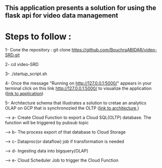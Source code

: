 ## This application presents a solution for using the flask api for video data management

# Steps to follow :
1- Cone the repository : git clone https://github.com/BouchraABIDAR/video-SRD.git

2- cd video-SRD

3- ./startup_script.sh

4- Once the message "Running on http://127.0.0.1:5000/" appears in your terminal click on this link http://127.0.0.1:5000/ to visualize the application ([link to application](https://github.com/BouchraABIDAR/video-SRD/blob/main/images/application.PNG))

5- Architecture schema that illustrates a solution to cretae an analytics OLAP on GCP that is synchronozied the OLTP ([link to architecture ](https://github.com/BouchraABIDAR/video-SRD/blob/main/images/archi.PNG))

--> a- Create Cloud Function to export a Cloud SQL(OLTP) database. The function will be triggered by pubsub topic

--> b- The process export of that database to Cloud Storage

--> c- Dataproc(or dataflow) job if transformation is needed

--> d- Ingesting data into bigquery(OLAP)

--> e- Cloud Scheduler Job to trigger the Cloud Function


 






